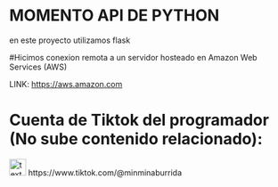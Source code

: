 # MOMENTO API DE PYTHON

en este proyecto utilizamos flask

#Hicimos conexion remota a un servidor hosteado en Amazon Web Services (AWS)

LINK: https://aws.amazon.com

# Cuenta de Tiktok del programador (No sube contenido relacionado): 
<img src="https://user-images.githubusercontent.com/85806077/235405476-4d2b1727-29ff-4380-a5d0-44eab512a03d.png)" alt="texto alternativo" width="30"/>
https://www.tiktok.com/@minminaburrida
